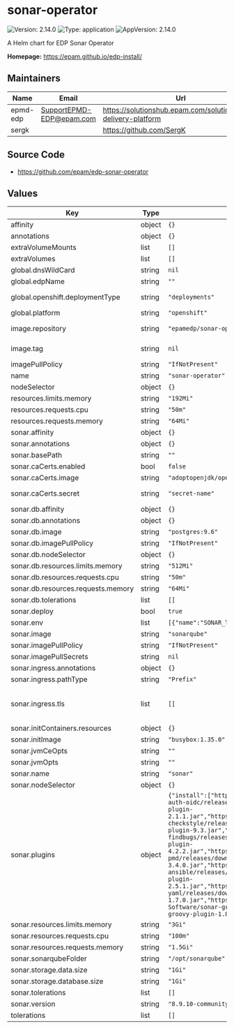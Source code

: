 # sonar-operator

![Version: 2.14.0](https://img.shields.io/badge/Version-2.14.0-informational?style=flat-square) ![Type: application](https://img.shields.io/badge/Type-application-informational?style=flat-square) ![AppVersion: 2.14.0](https://img.shields.io/badge/AppVersion-2.14.0-informational?style=flat-square)

A Helm chart for EDP Sonar Operator

**Homepage:** <https://epam.github.io/edp-install/>

## Maintainers

| Name | Email | Url |
| ---- | ------ | --- |
| epmd-edp | <SupportEPMD-EDP@epam.com> | <https://solutionshub.epam.com/solution/epam-delivery-platform> |
| sergk |  | <https://github.com/SergK> |

## Source Code

* <https://github.com/epam/edp-sonar-operator>

## Values

| Key | Type | Default | Description |
|-----|------|---------|-------------|
| affinity | object | `{}` |  |
| annotations | object | `{}` |  |
| extraVolumeMounts | list | `[]` | Additional volumeMounts to be added to the container |
| extraVolumes | list | `[]` | Additional volumes to be added to the pod |
| global.dnsWildCard | string | `nil` | a cluster DNS wildcard name |
| global.edpName | string | `""` | namespace or a project name (in case of OpenShift) |
| global.openshift.deploymentType | string | `"deployments"` | Wich type of kind will be deployed to Openshift (values: deployments/deploymentConfigs) |
| global.platform | string | `"openshift"` | platform type that can be "kubernetes" or "openshift" |
| image.repository | string | `"epamedp/sonar-operator"` | EDP sonar-operator Docker image name. The released image can be found on [Dockerhub](https://hub.docker.com/r/epamedp/sonar-operator) |
| image.tag | string | `nil` | EDP sonar-operator Docker image tag. The released image can be found on [Dockerhub](https://hub.docker.com/r/epamedp/sonar-operator/tags) |
| imagePullPolicy | string | `"IfNotPresent"` |  |
| name | string | `"sonar-operator"` | component name |
| nodeSelector | object | `{}` |  |
| resources.limits.memory | string | `"192Mi"` |  |
| resources.requests.cpu | string | `"50m"` |  |
| resources.requests.memory | string | `"64Mi"` |  |
| sonar.affinity | object | `{}` |  |
| sonar.annotations | object | `{}` |  |
| sonar.basePath | string | `""` | Base path for Sonar URL |
| sonar.caCerts.enabled | bool | `false` | Flag for enabling additional CA certificates |
| sonar.caCerts.image | string | `"adoptopenjdk/openjdk11:alpine"` | Change init CA certificates container image |
| sonar.caCerts.secret | string | `"secret-name"` | Name of the secret containing additional CA certificates |
| sonar.db.affinity | object | `{}` |  |
| sonar.db.annotations | object | `{}` |  |
| sonar.db.image | string | `"postgres:9.6"` | Database image name |
| sonar.db.imagePullPolicy | string | `"IfNotPresent"` |  |
| sonar.db.nodeSelector | object | `{}` |  |
| sonar.db.resources.limits.memory | string | `"512Mi"` |  |
| sonar.db.resources.requests.cpu | string | `"50m"` |  |
| sonar.db.resources.requests.memory | string | `"64Mi"` |  |
| sonar.db.tolerations | list | `[]` |  |
| sonar.deploy | bool | `true` | Flag to enable/disable Sonar deploy |
| sonar.env | list | `[{"name":"SONAR_TELEMETRY_ENABLE","value":"false"}]` | Environment variables to attach to the sonar pod |
| sonar.image | string | `"sonarqube"` | Define sonar docker image name |
| sonar.imagePullPolicy | string | `"IfNotPresent"` |  |
| sonar.imagePullSecrets | string | `nil` | Secrets to pull from private Docker registry |
| sonar.ingress.annotations | object | `{}` |  |
| sonar.ingress.pathType | string | `"Prefix"` | pathType is only for k8s >= 1.1= |
| sonar.ingress.tls | list | `[]` | See https://kubernetes.io/blog/2020/04/02/improvements-to-the-ingress-api-in-kubernetes-1.18/#specifying-the-class-of-an-ingress ingressClassName: nginx |
| sonar.initContainers.resources | object | `{}` |  |
| sonar.initImage | string | `"busybox:1.35.0"` |  |
| sonar.jvmCeOpts | string | `""` | Values to add to SONAR_CE_JAVAOPTS |
| sonar.jvmOpts | string | `""` | Values to add to SONARQUBE_WEB_JVM_OPTS |
| sonar.name | string | `"sonar"` | Sonar name |
| sonar.nodeSelector | object | `{}` |  |
| sonar.plugins | object | `{"install":["https://github.com/vaulttec/sonar-auth-oidc/releases/download/v2.1.1/sonar-auth-oidc-plugin-2.1.1.jar","https://github.com/checkstyle/sonar-checkstyle/releases/download/9.3/checkstyle-sonar-plugin-9.3.jar","https://github.com/spotbugs/sonar-findbugs/releases/download/4.2.2/sonar-findbugs-plugin-4.2.2.jar","https://github.com/jborgers/sonar-pmd/releases/download/3.4.0/sonar-pmd-plugin-3.4.0.jar","https://github.com/sbaudoin/sonar-ansible/releases/download/v2.5.1/sonar-ansible-plugin-2.5.1.jar","https://github.com/sbaudoin/sonar-yaml/releases/download/v1.7.0/sonar-yaml-plugin-1.7.0.jar","https://github.com/Inform-Software/sonar-groovy/releases/download/1.8/sonar-groovy-plugin-1.8.jar"]}` | List of plugins to install. For example: |
| sonar.resources.limits.memory | string | `"3Gi"` |  |
| sonar.resources.requests.cpu | string | `"100m"` |  |
| sonar.resources.requests.memory | string | `"1.5Gi"` |  |
| sonar.sonarqubeFolder | string | `"/opt/sonarqube"` |  |
| sonar.storage.data.size | string | `"1Gi"` | Size for Sonar data volume |
| sonar.storage.database.size | string | `"1Gi"` | Size for database data volume |
| sonar.tolerations | list | `[]` |  |
| sonar.version | string | `"8.9.10-community"` | Define sonar docker image tag |
| tolerations | list | `[]` |  |

